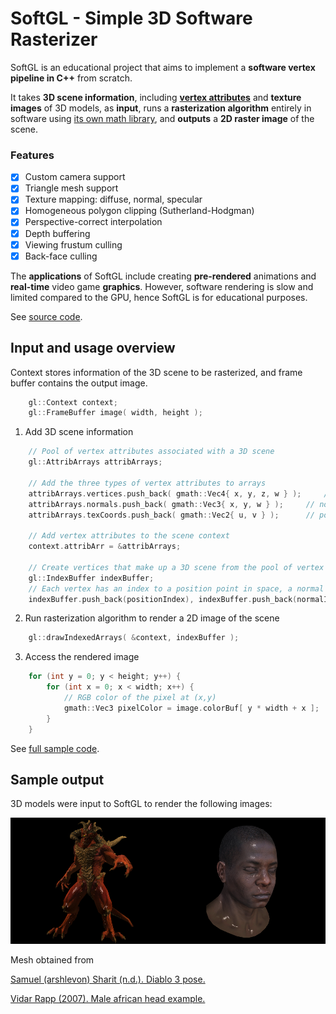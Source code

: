 # SoftGL - Simple 3D Software Rasterizer
SoftGL is an educational project that aims to implement a **software vertex pipeline in C++** from scratch. 

It takes **3D scene information**, including **[vertex attributes](https://en.wikipedia.org/wiki/Vertex_(computer_graphics)#Vertex_attributes)** and **texture images** of 3D models, as **input**, runs a **rasterization algorithm** entirely in software using [its own math library](https://github.com/arinaivanova/gmath), and **outputs** a **2D raster image** of the scene.

### Features
- [X] Custom camera support
- [X] Triangle mesh support
- [X] Texture mapping: diffuse, normal, specular
- [X] Homogeneous polygon clipping (Sutherland-Hodgman)
- [X] Perspective-correct interpolation
- [X] Depth buffering
- [X] Viewing frustum culling
- [X] Back-face culling

The **applications** of SoftGL include creating **pre-rendered** animations and **real-time** video game **graphics**. However, software rendering is slow and limited compared to the GPU, hence SoftGL is for educational purposes.

See [source code](https://github.com/arinaivanova/softgl/tree/master).

## Input and usage overview
Context stores information of the 3D scene to be rasterized, and frame buffer contains the output image.
```c++
	gl::Context context;
	gl::FrameBuffer image( width, height );
```
1. Add 3D scene information
```c++
	// Pool of vertex attributes associated with a 3D scene
	gl::AttribArrays attribArrays;
	
	// Add the three types of vertex attributes to arrays
	attribArrays.vertices.push_back( gmath::Vec4{ x, y, z, w } );	  // position point in space
  	attribArrays.normals.push_back( gmath::Vec3{ x, y, w } ); 	  // normal vector
	attribArrays.texCoords.push_back( gmath::Vec2{ u, v } ); 	  // point on the texture map
	
	// Add vertex attributes to the scene context
	context.attribArr = &attribArrays;
	
	// Create vertices that make up a 3D scene from the pool of vertex attributes
	gl::IndexBuffer indexBuffer;
	// Each vertex has an index to a position point in space, a normal vector and a point on the texture map
	indexBuffer.push_back(positionIndex), indexBuffer.push_back(normalIndex), indexBuffer.push_back(texCoordIndex);
```
2. Run rasterization algorithm to render a 2D image of the scene
```c++
	gl::drawIndexedArrays( &context, indexBuffer );
```
3. Access the rendered image
```c++
	for (int y = 0; y < height; y++) {
  		for (int x = 0; x < width; x++) {
			// RGB color of the pixel at (x,y)
 			gmath::Vec3 pixelColor = image.colorBuf[ y * width + x ];
 		}
 	}
```
See [full sample code](https://github.com/arinaivanova/softgl/blob/436062143b279ffde794a496812d56b9f8cb6c11/example.cpp#L6).

## Sample output
3D models were input to SoftGL to render the following images:

<img src="https://github.com/arinaivanova/softgl/blob/master/render-1.png" alt="alt text" width="50%" height="50%"><img src="https://github.com/arinaivanova/softgl/blob/master/render-2.png" alt="alt text" width="50%" height="50%">

Mesh obtained from

[Samuel (arshlevon) Sharit (n.d.). Diablo 3 pose.](https://github.com/ssloy/tinyrenderer/tree/master/obj/diablo3_pose)

[Vidar Rapp (2007). Male african head example.](https://github.com/ssloy/tinyrenderer/tree/master/obj/african_head)
